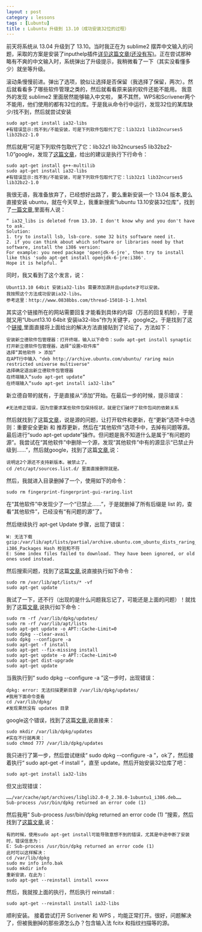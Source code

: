 ```yaml
---
layout : post
category : lessons
tags : [Lubuntu]
title : Lubuntu 升级到 13.10（成功安装32位的过程）
---
```






前天将系统从 13.04 升级到了 13.10。当时我正在为 sublime2 摆弄中文输入的问题，采取的方案是安装了inputhelp插件[详见这篇文章(还没有写)]()。正在尝试那种略有不爽的中文输入时，系统弹出了升级提示，我稍微看了一下（其实没看懂多少）就坐等升级。

滚动条慢慢前进。弹出了选项，貌似让选择是否保留（我选择了保留，两次）。然后就看看多了哪些软件管理之类的，然后就看看原来装的软件还能不能用。
我意外的发现 sublime2 里面居然能够输入中文啦，
果不其然，WPS和Scrivener两个不能用，他们使用的都有32位的库。于是我从命令行中运行，发现32位的某库缺少/找不到，然后就尝试安装

    sudo apt-get install ia32-libs
    #有错误显示:找不到/不能安装，可是下列软件包取代了它：lib32z1 lib32ncurses5 lib32bz2-1.0

然后就用“可是下列软件包取代了它：lib32z1 lib32ncurses5 lib32bz2-1.0”google，发现了[这篇文章](http://lancehan.iteye.com/blog/1956785)，给出的建议是执行下行命令：

    sudo apt-get install g++-multilib
    sudo apt-get install ia32-libs
    #有错误显示:找不到/不能安装，可是下列软件包取代了它：lib32z1 lib32ncurses5 lib32bz2-1.0
    
我很无语，我准备放弃了，已经想好出路了，要么重新安装一个 13.04 版本,要么直接安装 ubuntu，就在今天早上，我重新搜索“lubuntu 13.10安装32位库”，找到了[一篇文章](http://forum.ubuntu.org.cn/viewtopic.php?t=447489),里面有人说：

    “ ia32_libs is deleted from 13.10. I don't know why and you don't have to ask. 
    Solution:
    1. try to install lsb, lsb-core. some 32 bits software need it. 
    2. if you can think about which software or libraries need by that software, install the i386 version:
    For example: you need package 'openjdk-6-jre', then try to install like this 'sudo apt-get install openjdk-6-jre:i386'.
    Hope it is helpful. ”
    
同时，我又看到了这个发言，说：

    Ubunt13.10 64bit 安装ia32-libs 需要添加源并且update才可以安装。
    我按照这个方法成功安装ia32-libs。
    参考这里：http://www.0838bbs.com/thread-15018-1-1.html
    
其实这个链接所在的网站需要回复才能看到具体的内容（万恶的回复机制），于是就又用“Ubunt13.10 64bit 安装ia32-libs”作为关键字，google之。于是找到了这个[链接](http://forum.ubuntu.org.cn/viewtopic.php?f=77&t=450634),里面直接将上面给出的解决方法直接贴到了论坛了，方法如下：

    安装新立德软件包管理器：打开终端，输入以下命令：sudo apt-get install synaptic
    打开新立德软件包管理器，选择“设置>软件库”
    选择“其他软件 > 添加”
    在APT行中输入 "deb http://archive.ubuntu.com/ubuntu/ raring main restricted universe multiverse"
    选择确定退出新立德软件包管理器
    在终端输入“sudo apt-get update”
    在终端输入“sudo apt-get install ia32-libs”
    
新立德自带的就有，于是直接从“添加”开始。在最后一步的时候，提示错误：

    #无法修正错误，因为您要求某些软件包保持现状，就是它们破坏了软件包间的依赖关系
    
然后就找到了这篇[文章](http://www.cnblogs.com/LeoGodfrey/p/3316834.html)，说是源的问题，让打开软件和更新，在“更新”选项卡中选则：重要安全更新 和 推荐更新，然后在“其他软件”选项卡中，去掉有问题等源。最后进行“sudo apt-get update”操作。但问题是我不知道什么是属于“有问题的源”。我尝试在“其他软件”中删除一个源，发现“其他软件”中有的源显示“已禁止升级到……”，然后就google，找到了这篇[文章](https://wiki.ubuntu.org.cn/viewtopic.php?f=48&t=415960),说：

    说明这2个源还不支持新版本。被禁止了。
    cd /etc/apt/sources.list.d/ 里面直接删除就是。

然后，我就进入目录删掉了一个，使用如下的命令：

    sudo rm fingerprint-fingerprint-gui-raring.list

在“其他软件”中发现少了一个“已禁止……”，于是就删掉了所有后缀是 list 的，查看“其他软件”，已经没有“有问题的源”了。

然后继续执行 apt-get Update 步骤，出现了错误：

    W: 无法下载 gzip:/var/lib/apt/lists/partial/archive.ubuntu.com_ubuntu_dists_raring_main_binary-i386_Packages Hash 校验和不符
    E: Some index files failed to download. They have been ignored, or old ones used instead.
    
然后搜索问题，找到了这篇[文章](https://wiki.ubuntu.org.cn/viewtopic.php?f=48&t=424986&p=2980527),说直接执行如下命令：

    sudo rm /var/lib/apt/lists/* -vf
    sudo apt-get update
    
我试了一下，还不行（出现的是什么问题我忘记了，可能还是上面的问题）！就找到了这篇[文章](http://forum.ubuntu.org.cn/viewtopic.php?f=77&t=424280),说执行如下命令：

    sudo rm -rf /var/lib/dpkg/updates/
    sudo rm -rf /var/lib/apt/lists
    sudo apt-get update -o APT::Cache-Limit=0
    sudo dpkg --clear-avail
    sudo dpkg --configure -a
    sudo apt-get -f install
    sudo apt-get --fix-missing install
    sudo apt-get update -o APT::Cache-Limit=0
    sudo apt-get dist-upgrade
    sudo apt-get update

当我执行到“ sudo dpkg --configure -a ”这一步时，出现错误：

    dpkg: error: 无法扫描更新目录 /var/lib/dpkg/updates/
    #我用下面命令查看
    cd /var/lib/dpkg/
    #发现果然没有 updates 目录
    
google这个错误，找到了这篇[文章](http://bbs.94yun.com/forum.php?mod=viewthread&tid=1306),说直接来：

    sudo mkdir /var/lib/dpkg/updates
    #实在不行就再来：
    sudo chmod 777 /var/lib/dpkg/updates
    
我只进行了第一步，然后尝试继续“ sudo dpkg --configure -a ”，ok了，然后接着执行“ sudo apt-get -f install ”，直至 update。然后开始安装32位库了吧：

    sudo apt-get install ia32-libs
但又出现错误：

    ……/var/cache/apt/archives/libglib2.0-0_2.38.0-1ubuntu1_i386.deb……
    Sub-process /usr/bin/dpkg returned an error code (1)
然后我用“ Sub-process /usr/bin/dpkg returned an error code (1) ”搜索，然后找到了[这篇文章](http://forum.ubuntu.org.cn/viewtopic.php?f=86&t=90547),说：

    有的时候，使用sudo apt-get install可能导致意想不到的错误，尤其是中途中断了安装时，错误信息为：
    E: Sub-process /usr/bin/dpkg returned an error code (1)
    此时可以这样解决：
    cd /var/lib/dpkg
    sudo mv info info.bak
    sudo mkdir info
    重新安装，在此为：
    sudo apt-get --reinstall install ×××××
    
然后，我就按上面的执行，然后执行 reinstall :

    sudo apt-get --reinstall install ia32-libs
顺利安装。
接着尝试打开 Scrivener 和 WPS ，均能正常打开。很好，问题解决了，但被我删掉的那些源怎么办？包含输入法 fcitx 和指纹扫描等的源。

